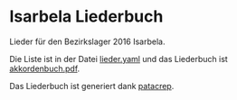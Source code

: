 Isarbela Liederbuch
===================

Lieder für den Bezirkslager 2016 Isarbela.

Die Liste ist in der Datei [lieder.yaml](https://github.com/oliverpool/isarbela/blob/isarbela/lieder.yaml) und das Liederbuch ist [akkordenbuch.pdf](https://github.com/oliverpool/isarbela/blob/isarbela/akkordenbuch.pdf).


Das Liederbuch ist generiert dank [patacrep](https://github.com/patacrep/patacrep).
